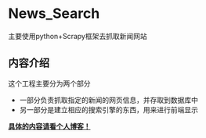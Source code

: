 # News_Search
主要使用python+Scrapy框架去抓取新闻网站

## 内容介绍
这个工程主要分为两个部分
* 一部分负责抓取指定的新闻的网页信息，并存取到数据库中
* 另一部分是建立相应的搜索引擎的东西，用来进行前端显示

**[具体的内容请看个人博客！](http://blog.csdn.net/berguiliu/article/details/50459606)**

